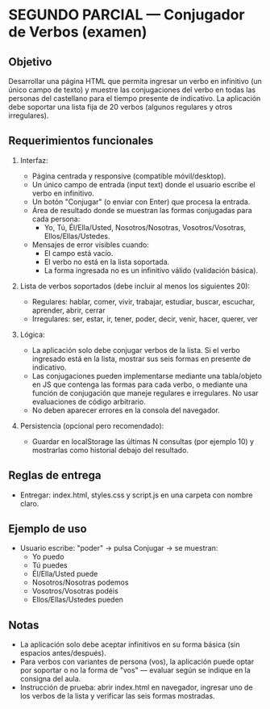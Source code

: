 # SEGUNDO PARCIAL — Conjugador de Verbos (examen)

## Objetivo
Desarrollar una página HTML que permita ingresar un verbo en infinitivo (un único campo de texto) y muestre las conjugaciones del verbo en todas las personas del castellano para el tiempo presente de indicativo. La aplicación debe soportar una lista fija de 20 verbos (algunos regulares y otros irregulares).

## Requerimientos funcionales
1. Interfaz:
   - Página centrada y responsive (compatible móvil/desktop).
   - Un único campo de entrada (input text) donde el usuario escribe el verbo en infinitivo.
   - Un botón "Conjugar" (o enviar con Enter) que procesa la entrada.
   - Área de resultado donde se muestran las formas conjugadas para cada persona:  
     - Yo, Tú, Él/Ella/Usted, Nosotros/Nosotras, Vosotros/Vosotras, Ellos/Ellas/Ustedes.
   - Mensajes de error visibles cuando:
     - El campo está vacío.
     - El verbo no está en la lista soportada.
     - La forma ingresada no es un infinitivo válido (validación básica).

2. Lista de verbos soportados (debe incluir al menos los siguientes 20):
   - Regulares: hablar, comer, vivir, trabajar, estudiar, buscar, escuchar, aprender, abrir, cerrar
   - Irregulares: ser, estar, ir, tener, poder, decir, venir, hacer, querer, ver

3. Lógica:
   - La aplicación solo debe conjugar verbos de la lista. Si el verbo ingresado está en la lista, mostrar sus seis formas en presente de indicativo.
   - Las conjugaciones pueden implementarse mediante una tabla/objeto en JS que contenga las formas para cada verbo, o mediante una función de conjugación que maneje regulares e irregulares. No usar evaluaciones de código arbitrario.
   - No deben aparecer errores en la consola del navegador.

4. Persistencia (opcional pero recomendado):
   - Guardar en localStorage las últimas N consultas (por ejemplo 10) y mostrarlas como historial debajo del resultado.

## Reglas de entrega
- Entregar: index.html, styles.css y script.js en una carpeta con nombre claro.

## Ejemplo de uso
- Usuario escribe: "poder" → pulsa Conjugar → se muestran:
  - Yo puedo
  - Tú puedes
  - Él/Ella/Usted puede
  - Nosotros/Nosotras podemos
  - Vosotros/Vosotras podéis
  - Ellos/Ellas/Ustedes pueden

## Notas
- La aplicación solo debe aceptar infinitivos en su forma básica (sin espacios antes/después).
- Para verbos con variantes de persona (vos), la aplicación puede optar por soportar o no la forma de "vos" — evaluar según se indique en la consigna del aula.
- Instrucción de prueba: abrir index.html en navegador, ingresar uno de los verbos de la lista y verificar las seis formas mostradas.